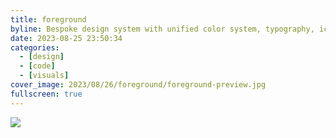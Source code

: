 ```yaml
---
title: foreground
byline: Bespoke design system with unified color system, typography, iconography, components, and UX patterns
date: 2023-08-25 23:50:34
categories:
  - [design]
  - [code]
  - [visuals]
cover_image: 2023/08/26/foreground/foreground-preview.jpg
fullscreen: true
---
```


[![](foreground.jpg)](foreground.jpg)
